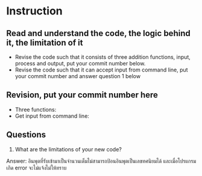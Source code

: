 ﻿# Instruction

## Read and understand the code, the logic behind it, the limitation of it
* Revise the code such that it consists of three addition functions, input, process and output, put your commit number below.
* Revise the code such that it can accept input from command line, put your commit number and answer question 1 below

## Revision, put your commit number here
* Three functions:
* Get input from command line:

## Questions
1. What are the limitations of your new code?

Answer: อินพุตที่รับเข้ามาเป็นจำนวนเต็มไม่สามารถป้อนอินพุตเป็นเลขทศนิยมได้ และเมื่อโปรแกรมเกิด error จะไม่แจ้งไม่ให้ทราบ